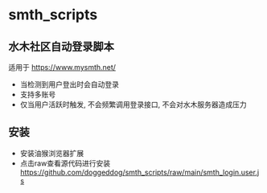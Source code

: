# smth_scripts

## 水木社区自动登录脚本
适用于 https://www.mysmth.net/
- 当检测到用户登出时会自动登录
- 支持多账号
- 仅当用户活跃时触发, 不会频繁调用登录接口, 不会对水木服务器造成压力

## 安装
- 安装油猴浏览器扩展
- 点击raw查看源代码进行安装
https://github.com/doggeddog/smth_scripts/raw/main/smth_login.user.js